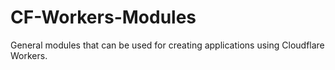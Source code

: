 # CF-Workers-Modules
General modules that can be used for creating applications using Cloudflare Workers.
